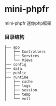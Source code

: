 # mini-phpfr
mini-phpfr 迷你php框架

### 目录结构
```shell
├── app
│   ├── Controllers
│   ├── Services
│   └── Views
├── config
├── data
├── public
├── runtime
│   ├── cache
│   ├── logs
│   ├── session
│   ├── temp
│   └── volt

```
